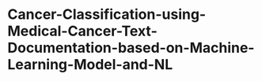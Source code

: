 # Cancer-Classification-using-Medical-Cancer-Text-Documentation-based-on-Machine-Learning-Model-and-NL